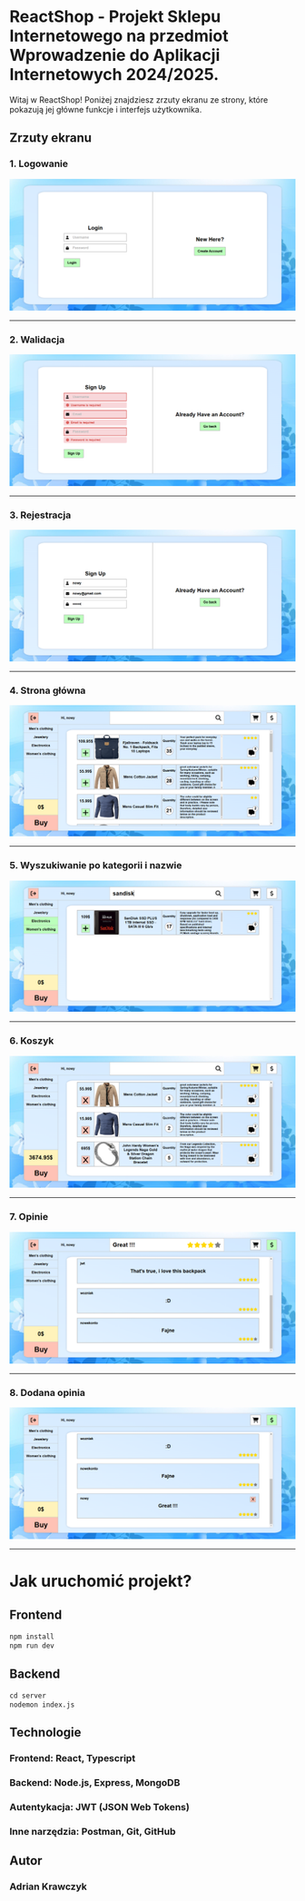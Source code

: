 # ReactShop - Projekt Sklepu Internetowego na przedmiot Wprowadzenie do Aplikacji Internetowych 2024/2025.

Witaj w ReactShop! Poniżej znajdziesz zrzuty ekranu ze strony, które pokazują jej główne funkcje i interfejs użytkownika.

## Zrzuty ekranu

### 1. Logowanie

![Logowanie](./public/1.png)

---

### 2. Walidacja

![Walidacja](./public/2.png)

---

### 3. Rejestracja

![Rejestracja](./public/3.png)

---

### 4. Strona główna

![Strona produktu](./public/4.png)

---

### 5. Wyszukiwanie po kategorii i nazwie

![Logowanie użytkownika](./public/5.png)

---

### 6. Koszyk

![Rejestracja użytkownika](./public/7.png)

---

### 7. Opinie

![Rejestracja użytkownika](./public/10.png)

---
### 8. Dodana opinia

![Rejestracja użytkownika](./public/11.png)

---

# Jak uruchomić projekt?

## Frontend

````
npm install
npm run dev
````

## Backend
````
cd server
nodemon index.js
````
## Technologie

### Frontend: React, Typescript

### Backend: Node.js, Express, MongoDB

### Autentykacja: JWT (JSON Web Tokens)

### Inne narzędzia: Postman, Git, GitHub

## Autor
### Adrian Krawczyk
